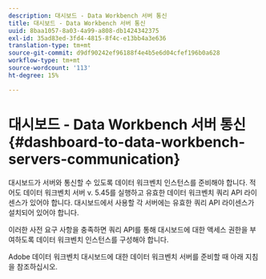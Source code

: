 ```yaml
---
description: 대시보드 - Data Workbench 서버 통신
title: 대시보드 - Data Workbench 서버 통신
uuid: 8baa1057-8a03-4a99-a808-db1424342375
exl-id: 35ad83ed-3fd4-4815-8f4c-e13bb4a3e636
translation-type: tm+mt
source-git-commit: d9df90242ef96188f4e4b5e6d04cfef196b0a628
workflow-type: tm+mt
source-wordcount: '113'
ht-degree: 15%

---
```


# 대시보드 - Data Workbench 서버 통신{#dashboard-to-data-workbench-servers-communication}

대시보드가 서버와 통신할 수 있도록 데이터 워크벤치 인스턴스를 준비해야 합니다. 적어도 데이터 워크벤치 서버 v. 5.45를 실행하고 유효한 데이터 워크벤치 쿼리 API 라이센스가 있어야 합니다. 대시보드에서 사용할 각 서버에는 유효한 쿼리 API 라이센스가 설치되어 있어야 합니다.

이러한 사전 요구 사항을 충족하면 쿼리 API를 통해 대시보드에 대한 액세스 권한을 부여하도록 데이터 워크벤치 인스턴스를 구성해야 합니다.

Adobe 데이터 워크벤치 대시보드에 대한 데이터 워크벤치 서버를 준비할 때 아래 지침을 참조하십시오.
